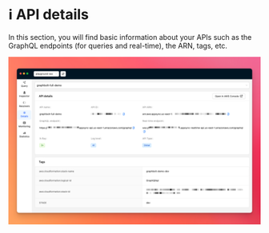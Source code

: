 # ℹ️ API details

In this section, you will find basic information about your APIs such as the GraphQL endpoints (for queries and real-time), the ARN, tags, etc.

![AWS AppSync API details](./img/appsync-api-details.png)
